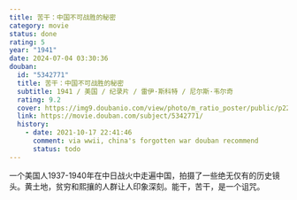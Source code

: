 ```yaml
---
title: 苦干：中国不可战胜的秘密
category: movie
status: done
rating: 5
year: "1941"
date: 2024-07-04 03:30:36
douban:
  id: "5342771"
  title: 苦干：中国不可战胜的秘密
  subtitle: 1941 / 美国 / 纪录片 / 雷伊·斯科特 / 尼尔斯·韦尔奇
  rating: 9.2
  cover: https://img9.doubanio.com/view/photo/m_ratio_poster/public/p2237736686.jpg
  link: https://movie.douban.com/subject/5342771/
  history:
    - date: 2021-10-17 22:41:46
      comment: via wwii, china's forgotten war douban recommend
      status: todo
---
```


一个美国人1937-1940年在中日战火中走遍中国，拍摄了一些绝无仅有的历史镜头。黄土地，贫穷和熙攘的人群让人印象深刻。能干，苦干，是一个诅咒。